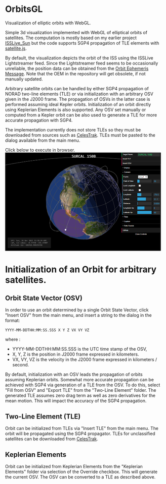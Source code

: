 # OrbitsGL
Visualization of elliptic orbits with WebGL.

Simple 3d visualization implemented with WebGL of elliptical orbits of satellites. The computation is mostly based on my earlier project [ISSLive_Sun](https://github.com/vsr83/ISSLive_Sun) but the code supports SGP4 propagation of TLE elements with [satellite.js](https://github.com/shashwatak/satellite-js).

By default, the visualization depicts the orbit of the ISS using the ISSLive Lightstreamer feed. Since the Lightstreamer feed seems to be occasionally unreliable, the position data can be obtained from the [Orbit Ephemeris Message](https://spotthestation.nasa.gov/trajectory_data.cfm). Note that the OEM in the repository will get obsolete, if not manually updated. 

Arbitrary satellite orbits can be handled by either SGP4 propagation of NORAD two-line elements (TLE) or via initialization with an arbitrary OSV given in the J2000 frame. The propagation of OSVs in the latter case is performed assuming ideal Kepler orbits. Initialization of an orbit directly using Keplerian Elements is also supported. Any OSV set manually or computed from a Kepler orbit can be also used to generate a TLE for more accurate propagation with SGP4.

The implementation currently does not store TLEs so they must be downloaded from sources such as [CelesTrak](https://celestrak.com/NORAD/elements/). TLEs must be pasted to the dialog available from the main menu.

Click below to execute in browser.
[![Screenshot.](scrshot.png)](https://vsr83.github.io/OrbitsGL/)

# Initialization of an Orbit for arbitrary satellites.

## Orbit State Vector (OSV)

In order to use an orbit determined by a single Orbit State Vector, click "Insert OSV" from the main menu, and insert a string to the dialog in the format:
```
YYYY-MM-DDTHH:MM:SS.SSS X Y Z VX VY VZ
```
where :
- YYYY-MM-DDTHH:MM:SS.SSS is the UTC time stamp of the OSV,
- X, Y, Z is the position in J2000 frame expressed in kilometers.
- VX, VY, VZ is the velocity in the J2000 frame expressed in kilometers / second.

By default, initialization with an OSV leads the propagation of orbits assuming Keplerian orbits. Somewhat more accurate propagation can be achieved with SGP4 via generation of a TLE from the OSV. To do this, select "Fill from OSV" and "Export TLE" from the "Two-Line Element" folder. The generated TLE assumes zero drag term as well as zero derivatives for the mean motion. This will impact the accuracy of the SGP4 propagation.

## Two-Line Element (TLE)

Orbit can be initialized from TLEs via "Insert TLE" from the main menu. The orbit will be propagated using the SGP4 propagator. TLEs for unclassified satellites can be downloaded from [CelesTrak](https://celestrak.com/NORAD/elements/).

## Keplerian Elements

Orbit can be initialized from Keplerian Elements from the "Keplerian Elements" folder via selection of the Override checkbox. This will generate the current OSV. The OSV can be converted to a TLE as described above.